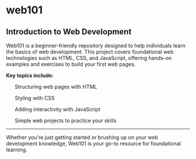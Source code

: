 # web101
<h2>Introduction to Web Development</h2>
<p>Web101 is a beginner-friendly repository designed to help individuals learn the basics of web development. This project covers foundational web technologies such as HTML, CSS, and JavaScript, offering hands-on examples and exercises to build your first web pages.</p>

<b>Key topics include:</b>
<ol>
  <P>Structuring web pages with HTML</P>
  <P>Styling with CSS</P>
  <P>Adding interactivity with JavaScript</P>
  <P>Simple web projects to practice your skills</P>
</ol>
<hr />
<P>Whether you're just getting started or brushing up on your web development knowledge, Web101 is your go-to resource for foundational learning.</P>

